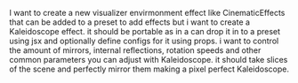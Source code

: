 I want to create a new visualizer envirmonment effect like CinematicEffects that can be added to a preset to add effects but i want to create a Kaleidoscope effect. it should be portable as in a can drop it in to a preset using jsx <Kaleidoscope/> and optionally define configs for it using props. i want to control the amount of mirrors, internal reflections, rotation speeds and other common parameters you can adjust with Kaleidoscope. it should take slices of the scene and perfectly mirror them making a pixel perfect Kaleidoscope.